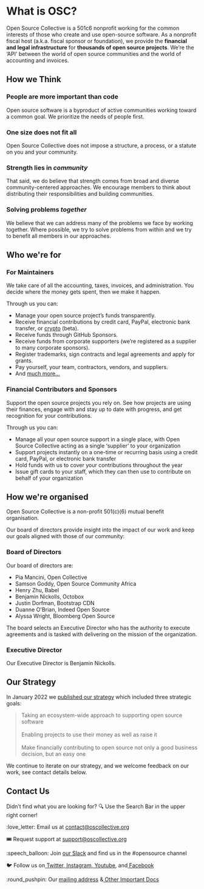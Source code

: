 # What is OSC?

Open Source Collective is a 501c6 nonprofit working for the common interests of those who create and use open-source software. As a nonprofit fiscal host (a.k.a. fiscal sponsor or foundation), we provide the **financial and legal infrastructure** for **thousands of open source projects**. We’re the ‘API' between the world of open source communities and the world of accounting and invoices.

## How we Think

### People are more important than code

Open source software is a byproduct of active communities working toward a common goal. We prioritize the needs of people first.&#x20;

### One size does not fit all

Open Source Collective does not impose a structure, a process, or a statute on you and your community.&#x20;

### Strength lies in _community_

That said, we do believe that strength comes from broad and diverse community-centered approaches. We encourage members to think about distributing their responsibilities and building communities.&#x20;

### Solving problems _together_

We believe that we can address many of the problems we face by working together. Where possible, we try to solve problems from within and we try to benefit all members in our approaches.

## Who we're for

### For Maintainers

We take care of all the accounting, taxes, invoices, and administration. You decide where the money gets spent, then we make it happen.&#x20;

Through us you can:

* Manage your open source project’s funds transparently.
* Receive financial contributions by credit card, PayPal, electronic bank transfer, or [crypto](https://docs.opencollective.com/help/financial-contributors/crypto) (beta).
* Receive funds through GitHub Sponsors.
* Receive funds from corporate supporters (we’re registered as a supplier to many corporate sponsors).
* Register trademarks, sign contracts and legal agreements and apply for grants.
* Pay yourself, your team, contractors, vendors, and suppliers.
* And [much more...](what-we-offer/)&#x20;

### Financial Contributors and Sponsors

Support the open source projects you rely on. See how projects are using their finances, engage with and stay up to date with progress, and get recognition for your contributions.&#x20;

Through us you can:

* Manage all your open source support in a single place, with Open Source Collective acting as a single ‘supplier’ to your organization
* Support projects instantly on a one-time or recurring basis using a credit card, PayPal, or electronic bank transfer
* Hold funds with us to cover your contributions throughout the year
* Issue gift cards to your staff, which they can then use to contribute on behalf of your organization

## How we're organised

Open Source Collective is a non-profit 501(c)(6) mutual benefit organisation.&#x20;

Our board of directors provide insight into the impact of our work and keep our goals aligned with those of our community:

### Board of Directors

Our board of directors are:

* Pia Mancini, Open Collective
* Samson Goddy, Open Source Community Africa
* Henry Zhu, Babel
* Benjamin Nickolls, Octobox
* Justin Dorfman, Bootstrap CDN
* Duanne O'Brian, Indeed Open Source
* Alyssa Wright, Bloomberg Open Source

The board selects an Executive Director who has the authority to execute agreements and is tasked with delivering on the mission of the organization.&#x20;

### Executive Director

Our Executive Director is Benjamin Nickolls.

## Our Strategy

In January 2022 we [published our strategy](https://blog.opencollective.com/open-source-collectives-strategy-2022-2025/) which included three strategic goals:

> Taking an ecosystem-wide approach to supporting open source software\
> \
> Enabling projects to use their money as well as raise it\
> \
> Make financially contributing to open source not only a good business decision, but an easy one

We continue to iterate on our strategy, and we welcome feedback on our work, see contact details below.&#x20;

## Contact Us

Didn’t find what you are looking for? :mag: Use the Search Bar in the upper right corner!

:love\_letter: Email us at [contact@oscollective.org](mailto:contact@oscollective.org)

🎟 Request support at [support@oscollective.org](mailto:support@opencollective.com)

:speech\_balloon: Join [our Slack](https://slack.opencollective.com/) and find us in the #opensource channel

:bird: Follow us on[ Twitter](https://twitter.com/opencollect),[ Instagram](https://www.instagram.com/opencollective/),[ Youtube](https://www.youtube.com/c/OpenCollective), and[ Facebook](https://www.facebook.com/OpenCollect)

:round\_pushpin: Our [mailing address](about/official-info-and-docs.md#address-and-contact-info) &[ Other Important Docs](about/official-info-and-docs.md#banking-info)
